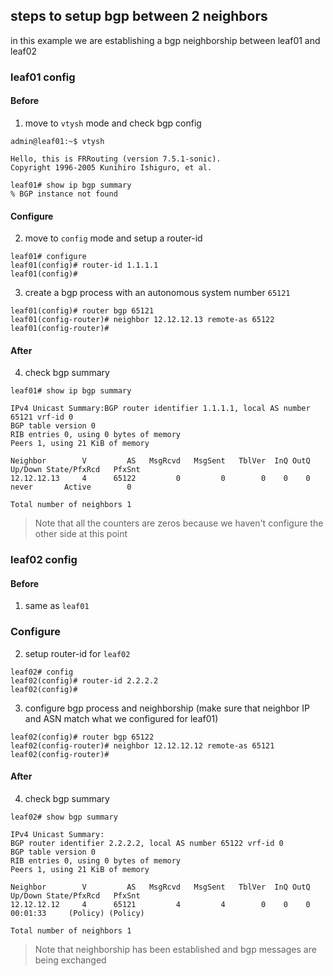 ## steps to setup bgp between 2 neighbors

in this example we are establishing a bgp neighborship between leaf01 and leaf02

### leaf01 config

#### Before
1. move to `vtysh` mode and check bgp config
```
admin@leaf01:~$ vtysh

Hello, this is FRRouting (version 7.5.1-sonic).
Copyright 1996-2005 Kunihiro Ishiguro, et al.

leaf01# show ip bgp summary
% BGP instance not found

```
#### Configure
2. move to `config` mode and  setup a router-id
```
leaf01# configure
leaf01(config)# router-id 1.1.1.1
leaf01(config)#
```
3. create a bgp process with an autonomous system number `65121`
```
leaf01(config)# router bgp 65121
leaf01(config-router)# neighbor 12.12.12.13 remote-as 65122
leaf01(config-router)#
```

#### After

4. check bgp summary
```
leaf01# show ip bgp summary

IPv4 Unicast Summary:BGP router identifier 1.1.1.1, local AS number 65121 vrf-id 0
BGP table version 0
RIB entries 0, using 0 bytes of memory
Peers 1, using 21 KiB of memory

Neighbor        V         AS   MsgRcvd   MsgSent   TblVer  InQ OutQ  Up/Down State/PfxRcd   PfxSnt
12.12.12.13     4      65122         0         0        0    0    0    never       Active        0

Total number of neighbors 1
```
> Note that all the counters are zeros because we haven't configure the other side at this point

### leaf02 config

#### Before
1. same as `leaf01`

### Configure
2. setup router-id for `leaf02`
```
leaf02# config
leaf02(config)# router-id 2.2.2.2
leaf02(config)#
```

3. configure bgp process and neighborship 
(make sure that neighbor IP and ASN match what we configured for leaf01)
```
leaf02(config)# router bgp 65122
leaf02(config-router)# neighbor 12.12.12.12 remote-as 65121
leaf02(config-router)#

```
#### After

4. check bgp summary
```
leaf02# show bgp summary

IPv4 Unicast Summary:
BGP router identifier 2.2.2.2, local AS number 65122 vrf-id 0
BGP table version 0
RIB entries 0, using 0 bytes of memory
Peers 1, using 21 KiB of memory

Neighbor        V         AS   MsgRcvd   MsgSent   TblVer  InQ OutQ  Up/Down State/PfxRcd   PfxSnt
12.12.12.12     4      65121         4         4        0    0    0 00:01:33     (Policy) (Policy)

Total number of neighbors 1

```
> Note that neighborship has been established and bgp messages are being exchanged







